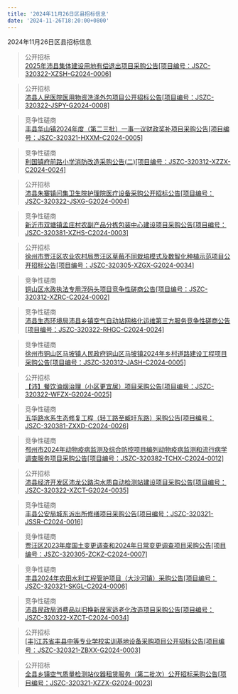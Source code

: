 ```yaml
---
title: '2024年11月26日区县招标信息'
date: '2024-11-26T18:20:00+0800'
---
```

2024年11月26日区县招标信息
<!--more-->
>公开招标<br>
>[2025年沛县集体建设用地有偿退出项目采购公告[项目编号：JSZC-320322-XZSH-G2024-0006]](http://czj.xz.gov.cn/Home/HomeDetails?type=0&articleid=371391f7-d166-459a-a7ec-f86ef0502969)

>公开招标<br>
>[沛县人民医院医用物资洗涤外包项目公开招标公告[项目编号：JSZC-320322-JSPY-G2024-0008]](http://czj.xz.gov.cn/Home/HomeDetails?type=0&articleid=840b91f7-20c5-4451-8cdc-ae63c11cdf3d)

>竞争性磋商<br>
>[丰县华山镇2024年度（第二三批）一事一议财政奖补项目采购公告[项目编号：JSZC-320321-HXXM-C2024-0005]](http://czj.xz.gov.cn/Home/HomeDetails?type=0&articleid=11444d76-39cb-487b-9853-0b5bd24b8c9d)

>竞争性磋商<br>
>[利国镇府前路小学消防改造采购公告(二)[项目编号：JSZC-320312-XZZX-C2024-0024]](http://czj.xz.gov.cn/Home/HomeDetails?type=0&articleid=924ce493-8d85-4338-aa7d-08e700d4df51)

>公开招标<br>
>[沛县朱寨镇闫集卫生院护理院医疗设备采购公开招标公告[项目编号：JSZC-320322-JSXG-G2024-0004]](http://czj.xz.gov.cn/Home/HomeDetails?type=0&articleid=cf8a7e6d-a5c1-49b0-99a3-b58265040d91)

>竞争性磋商<br>
>[新沂市双塘镇孟庄村农副产品分拣包装中心建设项目采购公告[项目编号：JSZC-320381-XZHS-C2024-0003]](http://czj.xz.gov.cn/Home/HomeDetails?type=0&articleid=590e15fa-16ba-4d91-904a-866ab2efcf54)

>公开招标<br>
>[徐州市贾汪区农业农村局贾汪区草莓不同栽培模式及数智化种植示范项目公开招标公告[项目编号：JSZC-320305-XZGX-G2024-0034]](http://czj.xz.gov.cn/Home/HomeDetails?type=0&articleid=7a0c2d09-3c13-49e1-ad9e-723a5e1e9aba)

>竞争性磋商<br>
>[铜山区水政执法专用浮码头项目竞争性磋商公告[项目编号：JSZC-320312-XZRC-C2024-0002]](http://czj.xz.gov.cn/Home/HomeDetails?type=0&articleid=995de3ff-c939-4410-b624-afb4fa8e5978)

>竞争性磋商<br>
>[沛县生态环境局沛县乡镇空气自动站网格化运维第三方服务竞争性磋商公告[项目编号：JSZC-320322-RHGC-C2024-0024]](http://czj.xz.gov.cn/Home/HomeDetails?type=0&articleid=6783948c-ef31-412a-92cd-1b307cbe2d11)

>竞争性磋商<br>
>[徐州市铜山区马坡镇人民政府铜山区马坡镇2024年乡村道路建设工程项目采购公告[项目编号：JSZC-320312-JASH-C2024-0005]](http://czj.xz.gov.cn/Home/HomeDetails?type=0&articleid=610e31fd-74fc-4360-b1c3-629bab15b578)

>公开招标<br>
>[【沛】餐饮油烟治理（小区更宜居）项目采购公告[项目编号：JSZC-320322-WFZX-G2024-0025]](http://czj.xz.gov.cn/Home/HomeDetails?type=0&articleid=3c1ce214-7019-46b5-8e9e-ca4476989c7e)

>竞争性磋商<br>
>[五华路水系生态修复工程（轻工路至臧圩东路）采购公告[项目编号：JSZC-320381-ZXXD-C2024-0026]](http://czj.xz.gov.cn/Home/HomeDetails?type=0&articleid=8eeb340e-6914-4c12-b427-feb8e5c6dd82)

>竞争性磋商<br>
>[邳州市2024年动物疫病监测及综合防控项目编列动物疫病监测和流行病学调查服务项目采购公告[项目编号：JSZC-320382-TCHX-C2024-0012]](http://czj.xz.gov.cn/Home/HomeDetails?type=0&articleid=baaf0421-5813-4b86-9c13-5daae5979a85)

>公开招标<br>
>[沛县经济开发区沛龙公路沟水质自动检测站建设项目采购公告[项目编号：JSZC-320322-XZCT-G2024-0035]](http://czj.xz.gov.cn/Home/HomeDetails?type=0&articleid=f9da73d6-a694-4cc0-97df-1feb7e088292)

>竞争性磋商<br>
>[丰县公安局城东派出所修缮项目采购公告[项目编号：JSZC-320321-JSSR-C2024-0016]](http://czj.xz.gov.cn/Home/HomeDetails?type=0&articleid=b9bb00f0-6922-48de-81fc-d9324405f91e)

>竞争性磋商<br>
>[贾汪区2023年度国土变更调查和2024年日常变更调查项目采购公告[项目编号：JSZC-320305-ZCKZ-C2024-0007]](http://czj.xz.gov.cn/Home/HomeDetails?type=0&articleid=f8e51dff-068e-4abe-a075-f18b4f2ea4fb)

>竞争性磋商<br>
>[丰县2024年农田水利工程管护项目（大沙河镇）采购公告[项目编号：JSZC-320321-SKGL-C2024-0006]](http://czj.xz.gov.cn/Home/HomeDetails?type=0&articleid=ba7412f8-fc6a-4f02-9bc1-2bc23da943e3)

>竞争性磋商<br>
>[沛县民政局消费品以旧换新居家适老化改造项目采购公告[项目编号：JSZC-320322-XZCT-C2024-0034]](http://czj.xz.gov.cn/Home/HomeDetails?type=0&articleid=8eff173d-5502-4b2e-8091-f9a125c6026c)

>公开招标<br>
>[[丰]江苏省丰县中等专业学校实训基地设备采购项目公开招标公告[项目编号：JSZC-320321-ZBXX-G2024-0003]](http://czj.xz.gov.cn/Home/HomeDetails?type=0&articleid=d8efb806-8fd7-4805-b7c1-6bf1f3ec094b)

>公开招标<br>
>[全县乡镇空气质量检测站仪器租赁服务（第二批次）公开招标采购公告[项目编号：JSZC-320321-XZZX-G2024-0023]](http://czj.xz.gov.cn/Home/HomeDetails?type=0&articleid=7bdd6bcd-f826-40a7-930f-6596f260d54d)

